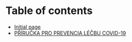 # Table of contents

* [Initial page](README.md)
* [PŘÍRUČKA PRO PREVENCIA LÉČBU COVID-19](prirucka-pro-prevencia-lecbu-covid-19.md)

